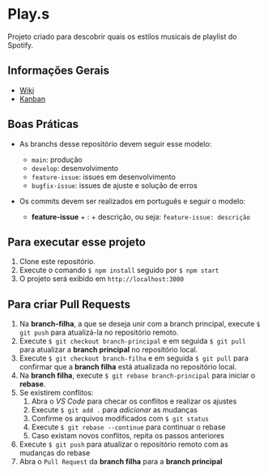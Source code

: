 # Play.s

Projeto criado para descobrir quais os estilos musicais de playlist do Spotify.

## Informações Gerais

- [Wiki](https://github.com/dxxglas/jst-job-challenges/wiki)
- [Kanban](https://github.com/dxxglas/jst-job-challenges/projects/1)

## Boas Práticas

- As branchs desse repositório devem seguir esse modelo:
    - `main`: produção
    - `develop`: desenvolvimento
    - `feature-issue`: issues em desenvolvimento
    - `bugfix-issue`: issues de ajuste e solução de erros

- Os commits devem ser realizados em português e seguir o modelo:
    - **feature-issue** + : + descrição, ou seja: `feature-issue: descrição`

## Para executar esse projeto

1. Clone este repositório.
2. Execute o comando `$ npm install` seguido por `$ npm start`
3. O projeto será exibido em `http://localhost:3000`

## Para criar Pull Requests

1. Na **branch-filha**, a que se deseja unir com a branch principal, execute `$ git push` para atualizá-la no repositório remoto.
2. Execute `$ git checkout branch-principal` e em seguida `$ git pull` para atualizar a **branch principal** no repositório local.
3. Execute `$ git checkout branch-filha` e em seguida `$ git pull` para confirmar que a **branch filha** está atualizada no repositório local.
4. Na **branch filha**, execute `$ git rebase branch-principal` para iniciar o **rebase**.
5. Se existirem conflitos:
    1. Abra o *VS Code* para checar os conflitos e realizar os ajustes
    2. Execute `$ git add .` para *adicionar* as mudanças
    3. Confirme os arquivos modificados com `$ git status`
    4. Execute `$ git rebase --continue` para continuar o rebase
    5. Caso existam novos conflitos, repita os passos anteriores
6. Execute `$ git push` para atualizar o repositório remoto com as mudanças do rebase
7. Abra o `Pull Request` da **branch filha** para a **branch principal**